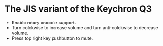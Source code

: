 # The JIS variant of the Keychron Q3

- Enable rotary encoder support.
- Turn colckwise to increase volume and turn anti-colckwise to decrease volume.
- Press top right key pushbutton to mute.

